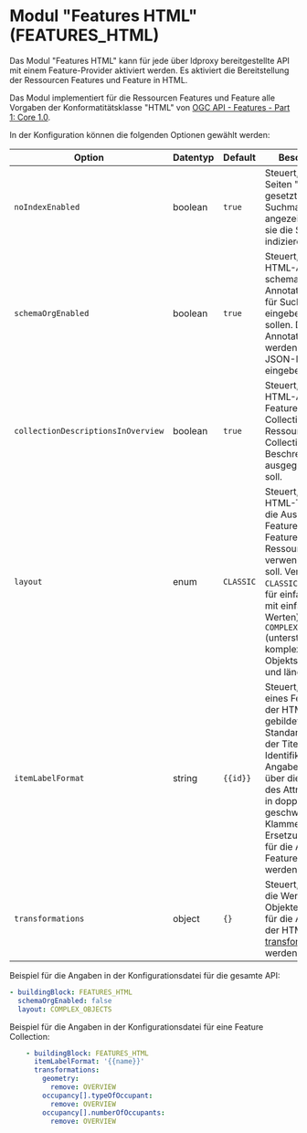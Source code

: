 # Modul "Features HTML" (FEATURES_HTML)

Das Modul "Features HTML" kann für jede über ldproxy bereitgestellte API mit einem Feature-Provider aktiviert werden. Es aktiviert die Bereitstellung der Ressourcen Features und Feature in HTML.

Das Modul implementiert für die Ressourcen Features und Feature alle Vorgaben der Konformatitätsklasse "HTML" von [OGC API - Features - Part 1: Core 1.0](http://www.opengis.net/doc/IS/ogcapi-features-1/1.0#rc_html).

In der Konfiguration können die folgenden Optionen gewählt werden:

|Option |Datentyp |Default |Beschreibung
| --- | --- | --- | ---
|`noIndexEnabled` |boolean |`true` |Steuert, ob in allen Seiten "noIndex" gesetzt wird und Suchmaschinen angezeigt wird, dass sie die Seiten nicht indizieren sollen.
|`schemaOrgEnabled` |boolean |`true` |Steuert, ob in die HTML-Ausgabe schema.org-Annotationen, z.B. für Suchmaschinen, eingebettet sein sollen. Die Annotationen werden im Format JSON-LD eingebettet.
|`collectionDescriptionsInOverview`  |boolean |`true` |Steuert, ob in der HTML-Ausgabe der Feature-Collections-Ressource für jede Collection die Beschreibung ausgegeben werden soll.
|`layout` |enum |`CLASSIC` |Steuert, welches HTML-Template für die Ausgabe der Features- und Feature-Ressourcen verwendet werden soll. Verfügbar sind `CLASSIC` (vor allem für einfache Objekte mit einfachen Werten) und `COMPLEX_OBJECTS` (unterstützt auch komplexere Objektstrukturen und längere Werte).
|`itemLabelFormat` |string |`{{id}}` |Steuert, wie der Titel eines Features in der HTML-Ausgabe gebildet wird. Standardmäßig ist der Titel der Identifikator. In der Angabe können über die Angabe des Attributnamens in doppelt-geschweiften Klammern Ersetzungspunkte für die Attribute des Features verwendet werden.
|`transformations` |object |`{}` |Steuert, ob und wie die Werte von Objekteigenschaften für die Ausgabe in der HTML-Ausgabe [transformiert](README.MD#transformations) werden.

Beispiel für die Angaben in der Konfigurationsdatei für die gesamte API:

```yaml
- buildingBlock: FEATURES_HTML
  schemaOrgEnabled: false
  layout: COMPLEX_OBJECTS
```

Beispiel für die Angaben in der Konfigurationsdatei für eine Feature Collection:

```yaml
    - buildingBlock: FEATURES_HTML
      itemLabelFormat: '{{name}}'
      transformations:
        geometry:
          remove: OVERVIEW
        occupancy[].typeOfOccupant:
          remove: OVERVIEW
        occupancy[].numberOfOccupants:
          remove: OVERVIEW
```
